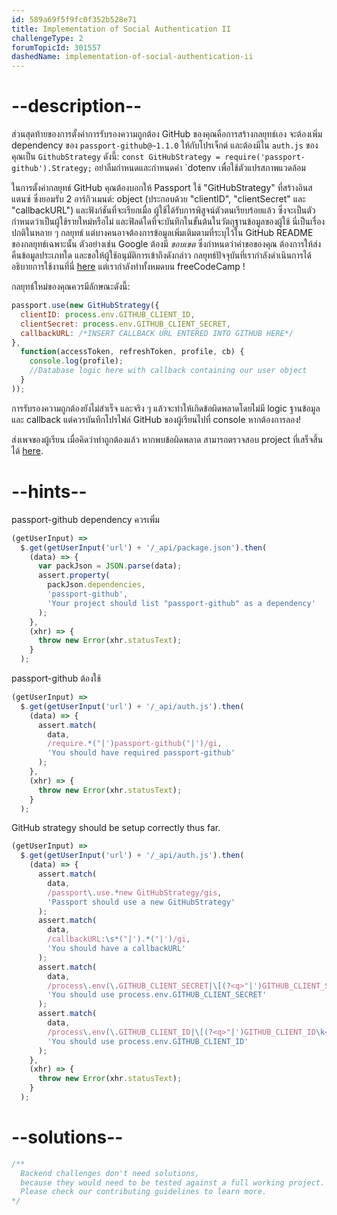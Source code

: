 ```yaml
---
id: 589a69f5f9fc0f352b528e71
title: Implementation of Social Authentication II
challengeType: 2
forumTopicId: 301557
dashedName: implementation-of-social-authentication-ii
---
```


# --description--

ส่วนสุดท้ายของการตั้งค่าการรับรองความถูกต้อง GitHub ของคุณคือการสร้างกลยุทธ์เอง จะต้องเพิ่ม dependency ของ `passport-github@~1.1.0` ให้กับโปรเจ็กต์ และต้องมีใน `auth.js` ของคุณเป็น `GithubStrategy` ดังนี้: `const GitHubStrategy = require('passport-github').Strategy;` อย่าลืมกำหนดและกำหนดค่า `dotenv เพื่อใช้ตัวแปรสภาพแวดล้อม

ในการตั้งค่ากลยุทธ์ GitHub คุณต้องบอกให้ Passport ใช้ "GitHubStrategy" ที่สร้างอินสแตนซ์ ซึ่งยอมรับ 2 อาร์กิวเมนต์: object (ประกอบด้วย "clientID", "clientSecret" และ "callbackURL") และฟังก์ชันที่จะเรียกเมื่อ ผู้ใช้ได้รับการพิสูจน์ตัวตนเรียบร้อยแล้ว ซึ่งจะเป็นตัวกำหนดว่าเป็นผู้ใช้รายใหม่หรือไม่ และฟิลด์ใดที่จะบันทึกในขั้นต้นในวัตถุฐานข้อมูลของผู้ใช้ นี่เป็นเรื่องปกติในหลาย ๆ กลยุทธ์ แต่บางคนอาจต้องการข้อมูลเพิ่มเติมตามที่ระบุไว้ใน GitHub README ของกลยุทธ์เฉพาะนั้น ตัวอย่างเช่น Google ต้องมี *ขอบเขต* ซึ่งกำหนดว่าคำขอของคุณ ต้องการให้ส่งคืนข้อมูลประเภทใด และขอให้ผู้ใช้อนุมัติการเข้าถึงดังกล่าว กลยุทธ์ปัจจุบันที่เรากำลังดำเนินการได้อธิบายการใช้งานที่นี่ [here](https://github.com/jaredhanson/passport-github/) แต่เรากำลังทำทั้งหมดบน freeCodeCamp !

กลยุทธ์ใหม่ของคุณควรมีลักษณะดังนี้:

```js
passport.use(new GitHubStrategy({
  clientID: process.env.GITHUB_CLIENT_ID,
  clientSecret: process.env.GITHUB_CLIENT_SECRET,
  callbackURL: /*INSERT CALLBACK URL ENTERED INTO GITHUB HERE*/
},
  function(accessToken, refreshToken, profile, cb) {
    console.log(profile);
    //Database logic here with callback containing our user object
  }
));
```

การรับรองความถูกต้องยังไม่สำเร็จ และจริง ๆ แล้วจะทำให้เกิดข้อผิดพลาดโดยไม่มี logic ฐานข้อมูลและ callback แต่ควรบันทึกโปรไฟล์ GitHub ของผู้เรียนไปที่ console หากต้องการลอง! 

ส่งเพจของผู้เรียน เมื่อคิดว่าทำถูกต้องแล้ว หากพบข้อผิดพลาด สามารถตรวจสอบ project ที่เสร็จสิ้นได้ [here](https://gist.github.com/camperbot/ff3a1166684c1b184709ac0bee30dee6).

# --hints--

passport-github dependency ควรเพิ่ม

```js
(getUserInput) =>
  $.get(getUserInput('url') + '/_api/package.json').then(
    (data) => {
      var packJson = JSON.parse(data);
      assert.property(
        packJson.dependencies,
        'passport-github',
        'Your project should list "passport-github" as a dependency'
      );
    },
    (xhr) => {
      throw new Error(xhr.statusText);
    }
  );
```

passport-github ต้องใช้

```js
(getUserInput) =>
  $.get(getUserInput('url') + '/_api/auth.js').then(
    (data) => {
      assert.match(
        data,
        /require.*("|')passport-github("|')/gi,
        'You should have required passport-github'
      );
    },
    (xhr) => {
      throw new Error(xhr.statusText);
    }
  );
```

GitHub strategy should be setup correctly thus far.

```js
(getUserInput) =>
  $.get(getUserInput('url') + '/_api/auth.js').then(
    (data) => {
      assert.match(
        data,
        /passport\.use.*new GitHubStrategy/gis,
        'Passport should use a new GitHubStrategy'
      );
      assert.match(
        data,
        /callbackURL:\s*("|').*("|')/gi,
        'You should have a callbackURL'
      );
      assert.match(
        data,
        /process\.env(\.GITHUB_CLIENT_SECRET|\[(?<q>"|')GITHUB_CLIENT_SECRET\k<q>\])/g,
        'You should use process.env.GITHUB_CLIENT_SECRET'
      );
      assert.match(
        data,
        /process\.env(\.GITHUB_CLIENT_ID|\[(?<q>"|')GITHUB_CLIENT_ID\k<q>\])/g,
        'You should use process.env.GITHUB_CLIENT_ID'
      );
    },
    (xhr) => {
      throw new Error(xhr.statusText);
    }
  );
```

# --solutions--

```js
/**
  Backend challenges don't need solutions,
  because they would need to be tested against a full working project.
  Please check our contributing guidelines to learn more.
*/
```
